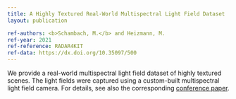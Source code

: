 ```yaml
---
title: A Highly Textured Real-World Multispectral Light Field Dataset
layout: publication

ref-authors: <b>Schambach, M.</b> and Heizmann, M.
ref-year: 2021
ref-reference: RADAR4KIT
ref-data: https://dx.doi.org/10.35097/500
---
```


We provide a real-world multispectral light field dataset of highly textured scenes.
The light fields were captured using a custom-built multispectral light field camera.
For details, see also the corresponding <a href="https://maxschambach.github.io/publications/conference/3dv-spectrally-coded-lf/">conference paper</a>.
